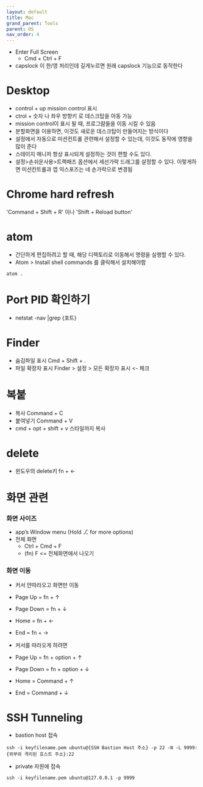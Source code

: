 ```yaml
---
layout: default
title: Mac
grand_parent: Tools
parent: OS
nav_order: 4
---
```


 * Enter Full Screen
   + Cmd + Ctrl + F
* capslock 이 한/영 처리인데 길게누르면 원래 capslock 기능으로 동작한다

# Desktop 

* control + up mission control 표시
* ctrol + 숫자 나 좌우 방향키 로 데스크탑을 아동 가능
* mission control이 표시 될 때, 프로그럄들을 이동 시킬 수 있음
* 분할화면을 이용하면, 이것도 새로운 데스크탑이 만들어지는 방식이다
* 설정에서 자동으로 미션컨트롤 관련해서 설정할 수 있는데, 이것도 동작에 영향을 많이 준다
* 스테이지 매니저 항상 표시되게 설정하는 것이 편할 수도 있다.
* 설정>손쉬운사용>트랙패즈 옵션에서 세선가락 드래그를 살정할 수 있다. 이렇게하면 미션칸트롤과 앱 익스포즈는 네 손가락으로 변경됨



# Chrome hard refresh
'Command + Shift + R' 이나 'Shift + Reload button'


# atom
 * 간단하게 편집하려고 할 때, 해당 디렉토리로 이동해서 명령을 실행할 수 있다.
 * Atom > Install shell commands 를 클릭해서 설치해야함
```
atom .
```

# Port PID 확인하기
 * netstat -nav |grep {포트}

# Finder
* 숨김파일 표시 Cmd + Shift + .
* 파일 확장자 표시 Finder > 설정 > 모든 확장자 표시 <- 체크

# 복붙

 * 복사 Command + C
 * 붙여넣기 Command + V
 * cmd + opt + shift + v 스타일까지 복사

# delete
 * 윈도우의 delete키 fn + <-

# 화면 관련

### 화면 사이즈
 * app’s Window menu (Hold ⎇ for more options)
 * 전체 화면
   + Ctrl + Cmd + F
   + (fn) F    <= 전체화면에서 나오기   


### 화면 이동
 * 커서 안따라오고 화면만 이동
 * Page Up   =  fn + ↑
 * Page Down  =  fn + ↓
 * Home  =  fn + ←
 * End  =  fn + →

 * 커서를 따라오게 하려면
 * Page Up  =  fn + option + ↑
 * Page Down  =  fn + option + ↓
 * Home =  Command + ↑
 * End =  Command + ↓


# SSH Tunneling

 * bastion host 접속
```
ssh -i keyfilename.pem ubuntu@{SSH Bastion Host 주소} -p 22 -N -L 9999:{외부와 격리된 호스트 주소}:22
```

 * private 자원에 접속
```
ssh -i keyfilename.pem ubuntu@127.0.0.1 -p 9999
```
